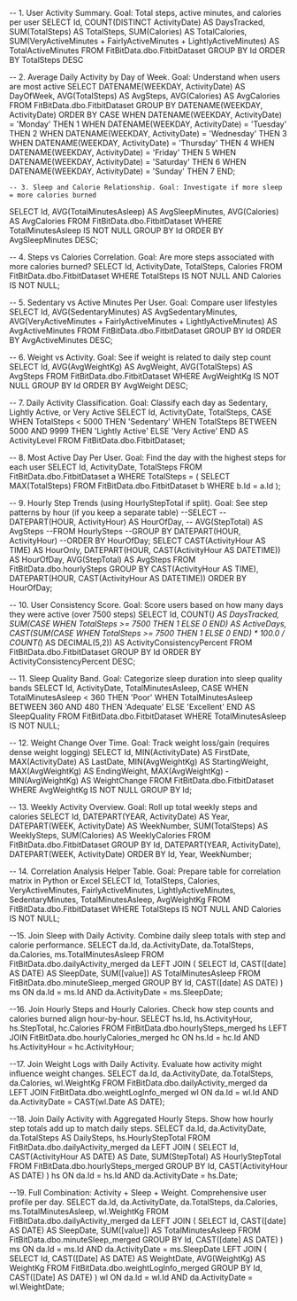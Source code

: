 -- 1. User Activity Summary. Goal: Total steps, active minutes, and calories per user
SELECT 
    Id,
    COUNT(DISTINCT ActivityDate) AS DaysTracked,
    SUM(TotalSteps) AS TotalSteps,
    SUM(Calories) AS TotalCalories,
    SUM(VeryActiveMinutes + FairlyActiveMinutes + LightlyActiveMinutes) AS TotalActiveMinutes
FROM FitBitData.dbo.FitbitDataset
GROUP BY Id
ORDER BY TotalSteps DESC


-- 2. Average Daily Activity by Day of Week. Goal: Understand when users are most active
SELECT 
    DATENAME(WEEKDAY, ActivityDate) AS DayOfWeek,
    AVG(TotalSteps) AS AvgSteps,
    AVG(Calories) AS AvgCalories
FROM FitBitData.dbo.FitbitDataset
GROUP BY DATENAME(WEEKDAY, ActivityDate)
ORDER BY 
    CASE 
        WHEN DATENAME(WEEKDAY, ActivityDate) = 'Monday' THEN 1
        WHEN DATENAME(WEEKDAY, ActivityDate) = 'Tuesday' THEN 2
        WHEN DATENAME(WEEKDAY, ActivityDate) = 'Wednesday' THEN 3
        WHEN DATENAME(WEEKDAY, ActivityDate) = 'Thursday' THEN 4
        WHEN DATENAME(WEEKDAY, ActivityDate) = 'Friday' THEN 5
        WHEN DATENAME(WEEKDAY, ActivityDate) = 'Saturday' THEN 6
        WHEN DATENAME(WEEKDAY, ActivityDate) = 'Sunday' THEN 7
    END;


	-- 3. Sleep and Calorie Relationship. Goal: Investigate if more sleep = more calories burned
SELECT 
    Id,
    AVG(TotalMinutesAsleep) AS AvgSleepMinutes,
    AVG(Calories) AS AvgCalories
FROM FitBitData.dbo.FitbitDataset
WHERE TotalMinutesAsleep IS NOT NULL
GROUP BY Id
ORDER BY AvgSleepMinutes DESC;


-- 4. Steps vs Calories Correlation. Goal: Are more steps associated with more calories burned?
SELECT 
    Id,
	ActivityDate,
	TotalSteps,
    Calories
FROM FitBitData.dbo.FitbitDataset
WHERE TotalSteps IS NOT NULL AND Calories IS NOT NULL;


-- 5. Sedentary vs Active Minutes Per User. Goal: Compare user lifestyles
SELECT 
    Id,
    AVG(SedentaryMinutes) AS AvgSedentaryMinutes,
    AVG(VeryActiveMinutes + FairlyActiveMinutes + LightlyActiveMinutes) AS AvgActiveMinutes
FROM FitBitData.dbo.FitbitDataset
GROUP BY Id
ORDER BY AvgActiveMinutes DESC;


-- 6. Weight vs Activity. Goal: See if weight is related to daily step count
SELECT 
    Id,
    AVG(AvgWeightKg) AS AvgWeight,
    AVG(TotalSteps) AS AvgSteps
FROM FitBitData.dbo.FitbitDataset
WHERE AvgWeightKg IS NOT NULL
GROUP BY Id
ORDER BY AvgWeight DESC;


-- 7. Daily Activity Classification. Goal: Classify each day as Sedentary, Lightly Active, or Very Active
SELECT 
    Id,
    ActivityDate,
    TotalSteps,
    CASE 
        WHEN TotalSteps < 5000 THEN 'Sedentary'
        WHEN TotalSteps BETWEEN 5000 AND 9999 THEN 'Lightly Active'
        ELSE 'Very Active'
    END AS ActivityLevel
FROM FitBitData.dbo.FitbitDataset;


-- 8. Most Active Day Per User. Goal: Find the day with the highest steps for each user
SELECT Id, ActivityDate, TotalSteps
FROM FitBitData.dbo.FitbitDataset a
WHERE TotalSteps = (
    SELECT MAX(TotalSteps)
    FROM FitBitData.dbo.FitbitDataset b
    WHERE b.Id = a.Id
);


-- 9. Hourly Step Trends (using HourlyStepTotal if split). Goal: See step patterns by hour (if you keep a separate table)
--SELECT 
--    DATEPART(HOUR, ActivityHour) AS HourOfDay,
--    AVG(StepTotal) AS AvgSteps
--FROM HourlySteps
--GROUP BY DATEPART(HOUR, ActivityHour)
--ORDER BY HourOfDay;
SELECT 
    CAST(ActivityHour AS TIME) AS HourOnly,
    DATEPART(HOUR, CAST(ActivityHour AS DATETIME)) AS HourOfDay,
    AVG(StepTotal) AS AvgSteps
FROM FitBitData.dbo.hourlySteps
GROUP BY 
    CAST(ActivityHour AS TIME),
    DATEPART(HOUR, CAST(ActivityHour AS DATETIME))
ORDER BY HourOfDay;


-- 10. User Consistency Score. Goal: Score users based on how many days they were active (over 7500 steps)
SELECT 
    Id,
    COUNT(*) AS DaysTracked,
    SUM(CASE WHEN TotalSteps >= 7500 THEN 1 ELSE 0 END) AS ActiveDays,
    CAST(SUM(CASE WHEN TotalSteps >= 7500 THEN 1 ELSE 0 END) * 100.0 / COUNT(*) AS DECIMAL(5,2)) AS ActivityConsistencyPercent
FROM FitBitData.dbo.FitbitDataset
GROUP BY Id
ORDER BY ActivityConsistencyPercent DESC;


-- 11. Sleep Quality Band. Goal: Categorize sleep duration into sleep quality bands
SELECT 
    Id,
    ActivityDate,
    TotalMinutesAsleep,
    CASE 
        WHEN TotalMinutesAsleep < 360 THEN 'Poor'
        WHEN TotalMinutesAsleep BETWEEN 360 AND 480 THEN 'Adequate'
        ELSE 'Excellent'
    END AS SleepQuality
FROM FitBitData.dbo.FitbitDataset
WHERE TotalMinutesAsleep IS NOT NULL;


-- 12. Weight Change Over Time. Goal: Track weight loss/gain (requires dense weight logging)
SELECT 
    Id,
    MIN(ActivityDate) AS FirstDate,
    MAX(ActivityDate) AS LastDate,
    MIN(AvgWeightKg) AS StartingWeight,
    MAX(AvgWeightKg) AS EndingWeight,
    MAX(AvgWeightKg) - MIN(AvgWeightKg) AS WeightChange
FROM FitBitData.dbo.FitbitDataset
WHERE AvgWeightKg IS NOT NULL
GROUP BY Id;


-- 13. Weekly Activity Overview. Goal: Roll up total weekly steps and calories
SELECT 
    Id,
    DATEPART(YEAR, ActivityDate) AS Year,
    DATEPART(WEEK, ActivityDate) AS WeekNumber,
    SUM(TotalSteps) AS WeeklySteps,
    SUM(Calories) AS WeeklyCalories
FROM FitBitData.dbo.FitbitDataset
GROUP BY Id, DATEPART(YEAR, ActivityDate), DATEPART(WEEK, ActivityDate)
ORDER BY Id, Year, WeekNumber;


-- 14. Correlation Analysis Helper Table. Goal: Prepare table for correlation matrix in Python or Excel
SELECT 
    Id,
	TotalSteps,
    Calories,
    VeryActiveMinutes,
    FairlyActiveMinutes,
    LightlyActiveMinutes,
    SedentaryMinutes,
    TotalMinutesAsleep,
    AvgWeightKg
FROM FitBitData.dbo.FitbitDataset
WHERE TotalSteps IS NOT NULL AND Calories IS NOT NULL;


--15. Join Sleep with Daily Activity. Combine daily sleep totals with step and calorie performance.
SELECT 
    da.Id,
    da.ActivityDate,
    da.TotalSteps,
    da.Calories,
    ms.TotalMinutesAsleep
FROM FitBitData.dbo.dailyActivity_merged da
LEFT JOIN (
    SELECT 
        Id,
        CAST([date] AS DATE) AS SleepDate,
        SUM([value]) AS TotalMinutesAsleep
    FROM FitBitData.dbo.minuteSleep_merged
    GROUP BY Id, CAST([date] AS DATE)
) ms
ON da.Id = ms.Id AND da.ActivityDate = ms.SleepDate;


--16. Join Hourly Steps and Hourly Calories. Check how step counts and calories burned align hour-by-hour.
SELECT 
    hs.Id,
    hs.ActivityHour,
    hs.StepTotal,
    hc.Calories
FROM FitBitData.dbo.hourlySteps_merged hs
LEFT JOIN FitBitData.dbo.hourlyCalories_merged hc
ON hs.Id = hc.Id AND hs.ActivityHour = hc.ActivityHour;


--17. Join Weight Logs with Daily Activity. Evaluate how activity might influence weight changes.
SELECT 
    da.Id,
    da.ActivityDate,
    da.TotalSteps,
    da.Calories,
    wl.WeightKg
FROM FitBitData.dbo.dailyActivity_merged da
LEFT JOIN FitBitData.dbo.weightLogInfo_merged wl
ON da.Id = wl.Id AND da.ActivityDate = CAST(wl.Date AS DATE);


--18. Join Daily Activity with Aggregated Hourly Steps. Show how hourly step totals add up to match daily steps.
SELECT 
    da.Id,
    da.ActivityDate,
    da.TotalSteps AS DailySteps,
    hs.HourlyStepTotal
FROM FitBitData.dbo.dailyActivity_merged da
LEFT JOIN (
    SELECT 
        Id,
        CAST(ActivityHour AS DATE) AS Date,
        SUM(StepTotal) AS HourlyStepTotal
    FROM FitBitData.dbo.hourlySteps_merged
    GROUP BY Id, CAST(ActivityHour AS DATE)
) hs
ON da.Id = hs.Id AND da.ActivityDate = hs.Date;


--19. Full Combination: Activity + Sleep + Weight. Comprehensive user profile per day.
SELECT 
    da.Id,
    da.ActivityDate,
    da.TotalSteps,
    da.Calories,
    ms.TotalMinutesAsleep,
    wl.WeightKg
FROM FitBitData.dbo.dailyActivity_merged da
LEFT JOIN (
    SELECT Id, CAST([date] AS DATE) AS SleepDate, SUM([value]) AS TotalMinutesAsleep
    FROM FitBitData.dbo.minuteSleep_merged
    GROUP BY Id, CAST([date] AS DATE)
) ms ON da.Id = ms.Id AND da.ActivityDate = ms.SleepDate
LEFT JOIN (
    SELECT Id, CAST([Date] AS DATE) AS WeightDate, AVG(WeightKg) AS WeightKg
    FROM FitBitData.dbo.weightLogInfo_merged
    GROUP BY Id, CAST([Date] AS DATE)
) wl ON da.Id = wl.Id AND da.ActivityDate = wl.WeightDate;
